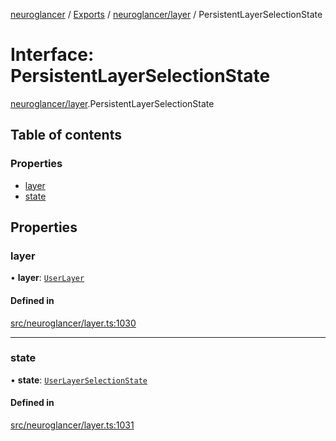[neuroglancer](../README.md) / [Exports](../modules.md) / [neuroglancer/layer](../modules/neuroglancer_layer.md) / PersistentLayerSelectionState

# Interface: PersistentLayerSelectionState

[neuroglancer/layer](../modules/neuroglancer_layer.md).PersistentLayerSelectionState

## Table of contents

### Properties

- [layer](neuroglancer_layer.PersistentLayerSelectionState.md#layer)
- [state](neuroglancer_layer.PersistentLayerSelectionState.md#state)

## Properties

### layer

• **layer**: [`UserLayer`](../classes/neuroglancer_layer.UserLayer.md)

#### Defined in

[src/neuroglancer/layer.ts:1030](https://github.com/ActiveBrainAtlas2/neuroglancer/blob/91617476/src/neuroglancer/layer.ts#L1030)

___

### state

• **state**: [`UserLayerSelectionState`](neuroglancer_layer.UserLayerSelectionState.md)

#### Defined in

[src/neuroglancer/layer.ts:1031](https://github.com/ActiveBrainAtlas2/neuroglancer/blob/91617476/src/neuroglancer/layer.ts#L1031)
